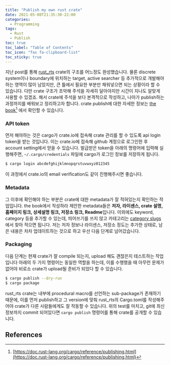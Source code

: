 ```yaml
---
title: "Publish my own rust crate"
date: 2021-05-08T21:35:30-22:00
categories:
  - Programming
tags:
  - Rust
  - Publish
toc: true
toc_label: "Table of Contents"
toc_icon: "fas fa-clipboard-list"
toc_sticky: true
---
```


지난 post를 통해 [rust_rts](https://github.com/key262yek/rust_rts) crate의 구조를 어느정도 완성했습니다.
물론 discrete system이나 boundary에 위치하는 target, active searcher 등 추가적으로 개발해야하는 영역이 많이 남았지만, 큰 틀에서 필요한 부분만 채워넣으면 되는 상황이라 할 수 있습니다.
다만 crate 구조가 조악해 주석을 자세히 달아야지만 시간이 지나도 알맞게 사용할 수 있겠죠.
해서 crate에 주석을 보다 본격적으로 작성하고, 나아가 publish하는 과정까지를 배워보고 정리하고자 합니다. crate publish에 대한 자세한 정보는 [the book](https://doc.rust-lang.org/cargo/reference/publishing.html)[^1] 에서 확인할 수 있습니다.

[^1]:[https://doc.rust-lang.org/cargo/reference/publishing.html](https://doc.rust-lang.org/cargo/reference/publishing.html)

### API token

먼저 해야하는 것은 cargo가 crate.io에 접속해 crate 관리를 할 수 있도록 api login token을 받는 것입니다.
이는 crate.io에 접속해 github 계정으로 로그인한 후 account setting에서 얻을 수 있습니다.
발급받은 token을 아래의 명령어에 입력해 실행해주면, `~/.cargo/credentials` 파일에 cargo가 로그인 정보를 저장하게 됩니다.
~~~ bash
$ cargo login abcdefghijklmnopqrstuvwxyz012345
~~~
이 과정에서 crate.io의 email verification도 같이 진행해주시면 좋습니다.

### Metadata

그 이후에 확인해야 하는 부분은 crate에 대한 metadata가 잘 적혀있는지 확인하는 작업입니다.
the book에서 작성하라 제안한 metadata들은 **저자, 라이센스, crate 설명, 홈페이지 링크, 상세설명 링크, 저장소 링크, Readme**입니다. 
이외에도 keyword, category 등을 추가할 수 있는데, 띄어쓰기를 쓰지 않고 카테고리는 [category slugs](https://crates.io/category_slugs)에서 찾아 적으면 됩니다.
저는 저자 정보나 라이센스, 저장소 정도는 추가한 상태로, 남은 내용은 차차 업데이트하는 것으로 하고 우선 다음 단계로 넘어갔습니다.

### Packaging

다음 단계는 현재 crate가 잘 compile 되는지, upload 해도 괜찮은지 테스트하는 작업입니다
아래의 두 가지 명령어는 동일한 역할을 하는데, 이를 수행했을 때 아무런 문제가 없어야 비로소 crate가 upload될 준비가 되었다 할 수 있습니다. 
~~~ bash 
$ cargo publish --dry-run
$ cargo package
~~~
rust_rts crate는 내부에 procedural macro를 선언하는 sub-package가 존재하기 때문에, 이를 먼저 publish하고 그 version에 맞춰 rust_rts의 Cargo.toml를 작성해주어야 crate가 다른 사람들에게도 잘 작동할 수 있습니다.
위의 test를 마치고, git에 최신정보까지 commit 되어있다면 `cargo publish` 명령어를 통해 crate를 공개할 수 있습니다.

## References
